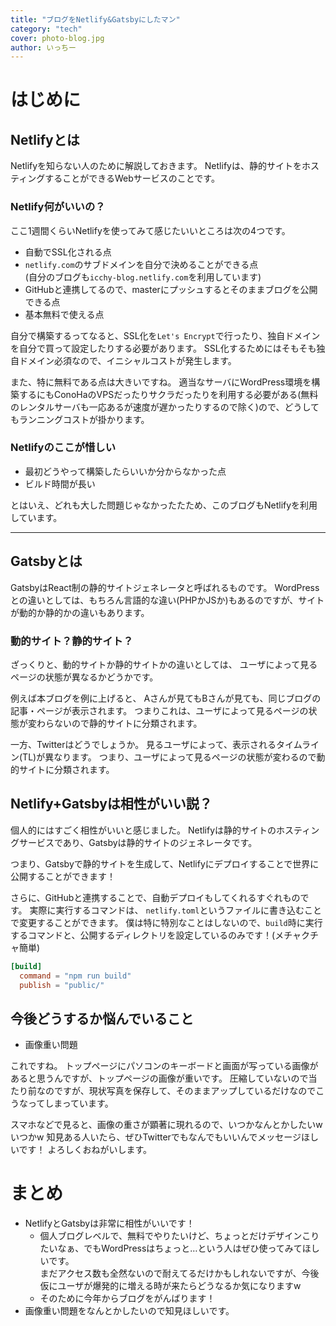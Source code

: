 ```yaml
---
title: "ブログをNetlify&Gatsbyにしたマン"
category: "tech"
cover: photo-blog.jpg
author: いっちー
---
```


# はじめに
## Netlifyとは
Netlifyを知らない人のために解説しておきます。
Netlifyは、静的サイトをホスティングすることができるWebサービスのことです。

### Netlify何がいいの？
ここ1週間くらいNetlifyを使ってみて感じたいいところは次の4つです。

- 自動でSSL化される点
- `netlify.com`のサブドメインを自分で決めることができる点  
   (自分のブログも`icchy-blog.netlify.com`を利用しています)
- GitHubと連携してるので、masterにプッシュするとそのままブログを公開できる点
- 基本無料で使える点

自分で構築するってなると、SSL化を`Let's Encrypt`で行ったり、独自ドメインを自分で買って設定したりする必要があります。
SSL化するためにはそもそも独自ドメイン必須なので、イニシャルコストが発生します。

また、特に無料である点は大きいですね。
適当なサーバにWordPress環境を構築するにもConoHaのVPSだったりサクラだったりを利用する必要がある(無料のレンタルサーバも一応あるが速度が遅かったりするので除く)ので、どうしてもランニングコストが掛かります。

### Netlifyのここが惜しい
- 最初どうやって構築したらいいか分からなかった点
- ビルド時間が長い

とはいえ、どれも大した問題じゃなかったたため、このブログもNetlifyを利用しています。

--- 
## Gatsbyとは
GatsbyはReact制の静的サイトジェネレータと呼ばれるものです。
WordPressとの違いとしては、もちろん言語的な違い(PHPかJSか)もあるのですが、サイトが動的か静的かの違いもあります。

### 動的サイト？静的サイト？
ざっくりと、動的サイトか静的サイトかの違いとしては、
ユーザによって見るページの状態が異なるかどうかです。

例えば本ブログを例に上げると、
Aさんが見てもBさんが見ても、同じブログの記事・ページが表示されます。
つまりこれは、ユーザによって見るページの状態が変わらないので静的サイトに分類されます。

一方、Twitterはどうでしょうか。
見るユーザによって、表示されるタイムライン(TL)が異なります。
つまり、ユーザによって見るページの状態が変わるので動的サイトに分類されます。

## Netlify+Gatsbyは相性がいい説？
個人的にはすごく相性がいいと感じました。
Netlifyは静的サイトのホスティングサービスであり、Gatsbyは静的サイトのジェネレータです。

つまり、Gatsbyで静的サイトを生成して、Netlifyにデプロイすることで世界に公開することができます！

さらに、GitHubと連携することで、自動デプロイもしてくれるすぐれものです。
実際に実行するコマンドは、 `netlify.toml`というファイルに書き込むことで変更することができます。
僕は特に特別なことはしないので、`build`時に実行するコマンドと、公開するディレクトリを設定しているのみです！(メチャクチャ簡単)

```toml
[build]
  command = "npm run build"
  publish = "public/"
```

## 今後どうするか悩んでいること
- 画像重い問題

これですね。
トップページにパソコンのキーボードと画面が写っている画像があると思うんですが、トップページの画像が重いです。
圧縮していないので当たり前なのですが、現状写真を保存して、そのままアップしているだけなのでこうなってしまっています。

スマホなどで見ると、画像の重さが顕著に現れるので、いつかなんとかしたいwいつかw
知見ある人いたら、ぜひTwitterでもなんでもいいんでメッセージほしいです！
よろしくおねがいします。

# まとめ
- NetlifyとGatsbyは非常に相性がいいです！
  - 個人ブログレベルで、無料でやりたいけど、ちょっとだけデザインこりたいなぁ、でもWordPressはちょっと…という人はぜひ使ってみてほしいです。  
    まだアクセス数も全然ないので耐えてるだけかもしれないですが、今後仮にユーザが爆発的に増える時が来たらどうなるか気になりますw
  - そのために今年からブログをがんばります！
- 画像重い問題をなんとかしたいので知見ほしいです。
